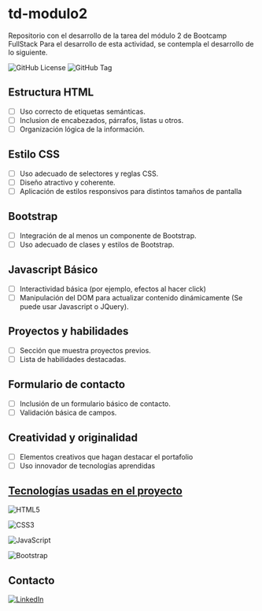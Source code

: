 # td-modulo2
Repositorio con el desarrollo de la tarea del módulo 2 de Bootcamp FullStack
Para el desarrollo de esta actividad, se contempla el desarrollo de lo siguiente.

![GitHub License](https://img.shields.io/github/license/:PakoAraya/:td-modulo2)
![GitHub Tag](https://img.shields.io/github/v/tag/:PakoAraya/:td-modulo2)


<!-- GitLab -->
<!-- ![GitLab License](https://img.shields.io/gitlab/license/:project) -->
<!-- ![GitLab Release](https://img.shields.io/gitlab/v/release/:td-modulo2t) -->

## Estructura HTML
- [ ] Uso correcto de etiquetas semánticas.
- [ ] Inclusion de encabezados, párrafos, listas u otros.
- [ ] Organización lógica de la información.

## Estilo CSS
- [ ] Uso adecuado de selectores y reglas CSS.
- [ ] Diseño atractivo y coherente.
- [ ] Aplicación de estilos responsivos para distintos tamaños de pantalla

## Bootstrap
- [ ] Integración de al menos un componente de Bootstrap.
- [ ] Uso adecuado de clases y estilos de Bootstrap.

## Javascript Básico
- [ ] Interactividad básica (por ejemplo, efectos al hacer click)
- [ ] Manipulación del DOM para actualizar contenido dinámicamente (Se puede usar Javascript o JQuery).

## Proyectos y habilidades
- [ ] Sección que muestra proyectos previos.
- [ ] Lista de habilidades destacadas.

## Formulario de contacto
- [ ] Inclusión de un formulario básico de contacto.
- [ ] Validación básica de campos.

## Creatividad y originalidad
- [ ] Elementos creativos que hagan destacar el portafolio
- [ ] Uso innovador de tecnologías aprendidas

## <ins>Tecnologías usadas en el proyecto</ins>
![HTML5](https://img.shields.io/badge/html5-%23E34F26.svg?style=for-the-badge&logo=html5&logoColor=white)

![CSS3](https://img.shields.io/badge/css3-%231572B6.svg?style=for-the-badge&logo=css3&logoColor=white)

![JavaScript](https://img.shields.io/badge/javascript-%23323330.svg?style=for-the-badge&logo=javascript&logoColor=%23F7DF1E)

![Bootstrap](https://img.shields.io/badge/bootstrap-%238511FA.svg?style=for-the-badge&logo=bootstrap&logoColor=white)

## Contacto
[![LinkedIn](https://img.shields.io/badge/Linkedin-Contacto-FF0000?style=for-the-badge&logo=linkedin&logoColor=white&labelColor=101010)](https://www.linkedin.com/in/francisco-javier-araya-hernandez-95874b19/)
